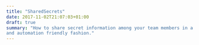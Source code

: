 ```yaml
---
title: "SharedSecrets"
date: 2017-11-02T21:07:03+01:00
draft: true
summary: "How to share secret information among your team members in a secure
and automation friendly fashion."
---
```


